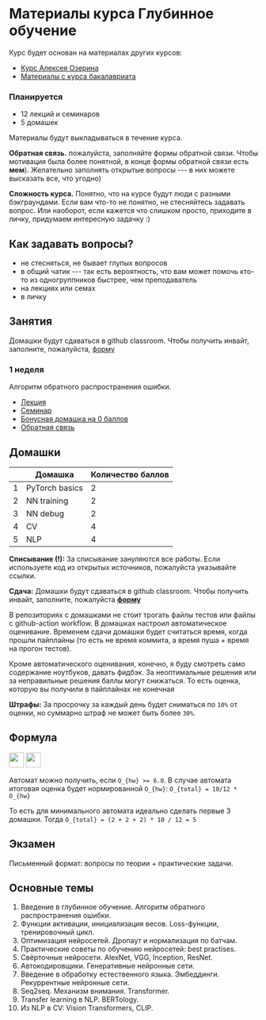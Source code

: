 # Материалы курса Глубинное обучение

Курс будет основан на материалах других курсов:
* [Курс Алексея Озерина]( https://github.com/m12sl/dl-hse-2021)
* [Материалы с курса бакалавриата](https://github.com/aosokin/dl_cshse_ami/tree/master/2021-fall/homeworks_small)

### Планируется

* 12 лекций и семинаров
* 5 домашек

Материалы будут выкладываться в течение курса.

**Обратная связь.** пожалуйста, заполняйте формы обратной связи. Чтобы мотивация была более понятной, в конце формы обратной связи есть **мем**). Желательно заполнять открытые вопросы --- в них можете высказать все, что угодно)

**Сложность курса.** Понятно, что на курсе будут люди с разными бэкграундами. Если вам что-то не понятно, не стесняйтесь задавать вопрос. Или наоборот, если кажется что слишком просто, приходите в личку, придумаем интересную задачку :)

## Как задавать вопросы?

* не стесняться, не бывает глупых вопросов
* в общий чатик --- так есть вероятность, что вам может помочь кто-то из одногруппников быстрее, чем преподаватель
* на лекциях или семах
* в личку

## Занятия

Домашки будут сдаваться в github classroom. Чтобы получить инвайт, заполните, пожалуйста, [форму](https://docs.google.com/forms/d/e/1FAIpQLScE3EKAA5Yo8IkWDumVdnVtleb3551ujli9wFpZMK_MINseKA/viewform?usp=sf_link)
### 1 неделя

Алгоритм обратного распространения ошибки.

* [Лекция](./lectures/DL22_lecture1_intro.pdf)
* [Семинар](./seminars/01_seminar.ipynb)
* [Бонусная домашка на 0 баллов](./homeworks/HW-00.md)
* [Обратная связь](https://docs.google.com/forms/d/e/1FAIpQLSerebTHr9eLTNgOgSHcFe9fOXzPgUgrgGcOD0wTo_1CxM2Piw/viewform?usp=sf_link)


## Домашки

|   | Домашка        | Количество баллов |
|---|----------------|-------------------|
| 1 | PyTorch basics | 2                 |
| 2 | NN training    | 2                 |
| 3 | NN debug       | 2                 |
| 4 | CV             | 4                 |
| 5 | NLP            | 4                 |

**Списывание (!):** За списывание зануляются все работы. Если используете код из открытых источников, пожалуйста указывайте ссылки.

**Сдача:** Домашки будут сдаваться в github classroom. Чтобы получить инвайт, заполните, пожалуйста [**форму**](https://docs.google.com/forms/d/e/1FAIpQLScE3EKAA5Yo8IkWDumVdnVtleb3551ujli9wFpZMK_MINseKA/viewform?usp=sf_link)

В репозиториях с домашками не стоит трогать файлы тестов или файлы с github-action workflow.
В домашках настроил автоматическое оценивание. Временем сдачи домашки будет считаться
время, когда прошли пайплайны (то есть не время коммита, а время пуша + время на прогон тестов).

Кроме автоматического оценивания, конечно, я буду смотреть само содержание ноутбуков, давать фидбэк.
За неоптимальные решения или за неправильные решения баллы могут снижаться.
То есть оценка, которую вы получили в пайплайнах не конечная

**Штрафы:** За просрочку за каждый день будет сниматься по `10%` от оценки, но суммарно штраф не может быть более `30%`.

## Формула

<img src="https://render.githubusercontent.com/render/math?math=O_%7Bhw%7D%20%3D%20%5Csum_i%20O_%7Bhw_i%7D" height=30>
<img src="https://render.githubusercontent.com/render/math?math=O_%7Btotal%7D%20%3D%200.7%20*%20%5Cfrac%2010%2012%20O_%7Bhw%7D%20%2B%200.3%20*%20O_%7Bexam%7D" height=30>

Автомат можно получить, если `O_{hw} >= 6.0`. В случае автомата итоговая оценка будет нормированной `O_{hw}`: `O_{total} = 10/12 * O_{hw}`

То есть для минимального автомата идеально сделать первые 3 домашки. Тогда `O_{total} = (2 + 2 + 2) * 10 / 12 = 5`

## Экзамен

Письменный формат: вопросы по теории + практические задачи.

## Основные темы

1. Введение в глубинное обучение. Алгоритм обратного распространения ошибки.
2. Функции активации, инициализация весов. Loss-функции, тренировочный цикл.
3. Оптимизация нейросетей. Дропаут и нормализация по батчам.
4. Практические советы по обучению нейросетей: best practises.
5. Свёрточные нейросети. AlexNet, VGG, Inception, ResNet.
6. Автокодировщики. Генеративныe нейронные сети.
7. Введение в обработку естественного языка. Эмбеддинги. Рекуррентные нейронные сети.
8. Seq2seq. Механизм внимания. Transformer.
9. Transfer learning в NLP. BERTology.
10. Из NLP в CV: Vision Transformers, CLIP.

